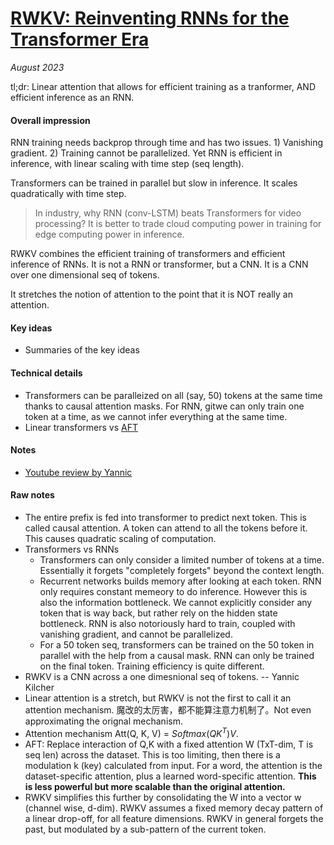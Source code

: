 # [RWKV: Reinventing RNNs for the Transformer Era](https://arxiv.org/abs/2305.13048)

_August 2023_

tl;dr: Linear attention that allows for efficient training as a tranformer, AND efficient inference as an RNN.

#### Overall impression
RNN training needs backprop through time and has two issues. 1) Vanishing gradient. 2) Training cannot be parallelized. Yet RNN is efficient in inference, with linear scaling with time step (seq length).

Transformers can be trained in parallel but slow in inference. It scales quadratically with time step. 

> In industry, why RNN (conv-LSTM) beats Transformers for video processing? It is better to trade cloud computing power in training for edge computing power in inference. 

RWKV combines the efficient training of transformers and efficient inference of RNNs. It is not a RNN or transformer, but a CNN. It is a CNN over one dimensional seq of tokens. 

It stretches the notion of attention to the point that it is NOT really an attention.


#### Key ideas
- Summaries of the key ideas

#### Technical details
- Transformers can be paralleized on all (say, 50) tokens at the same time thanks to causal attention masks. For RNN, gitwe can only train one token at a time, as we cannot infer everything at the same time.
- Linear transformers vs [AFT](aft.md)

#### Notes
- [Youtube review by Yannic](https://www.youtube.com/watch?v=x8pW19wKfXQ)


#### Raw notes
- The entire prefix is fed into transformer to predict next token. This is called causal attention. A token can attend to all the tokens before it. This causes quadratic scaling of computation.
- Transformers vs RNNs
	- Transformers can only consider a limited number of tokens at a time. Essentially it forgets "completely forgets" beyond the context length.
	- Recurrent networks builds memory after looking at each token. RNN only requires constant memeory to do inference. However this is also the information bottleneck. We cannot explicitly consider any token that is way back, but rather rely on the hidden state bottleneck. RNN is also notoriously hard to train, coupled with vanishing gradient, and cannot be parallelized.
	- For a 50 token seq, transformers can be trained on the 50 token in parallel with the help from a causal mask. RNN can only be trained on the final token. Training efficiency is quite different.
- RWKV is a CNN across a one dimesnional seq of tokens. -- Yannic Kilcher
- Linear attention is a stretch, but RWKV is not the first to call it an attention mechanism. 魔改的太厉害，都不能算注意力机制了。Not even approximating the orignal mechanism.
- Attention mechanism Att(Q, K, V) = $Softmax(QK^T)V$.
- AFT: Replace interaction of Q,K with a fixed attention W (TxT-dim, T is seq len) across the dataset. This is too limiting, then there is a modulation k (key) calculated from input. For a word, the attention is the dataset-specific attention, plus a learned word-specific attention. **This is less powerful but more scalable than the original attention.**
- RWKV simplifies this further by consolidating the W into a vector w (channel wise, d-dim). RWKV assumes a fixed memory decay pattern of a linear drop-off, for all feature dimensions. RWKV in general forgets the past, but modulated by a sub-pattern of the current token.













